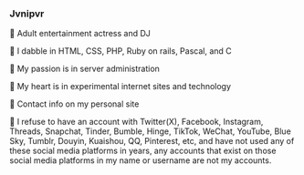 ### Jvnipvr

🖤 Adult entertainment actress and DJ

🖤 I dabble in HTML, CSS, PHP, Ruby on rails, Pascal, and C

🖤 My passion is in server administration

🖤 My heart is in experimental internet sites and technology

🖤 Contact info on my personal site

🖤 I refuse to have an account with Twitter(X), Facebook, Instagram, Threads, Snapchat, Tinder, Bumble, Hinge, TikTok, WeChat, YouTube, Blue Sky, Tumblr, Douyin, Kuaishou, QQ, Pinterest, etc, and have not used any of these social media platforms in years, any accounts that exist on those social media platforms in my name or username are not my accounts.

